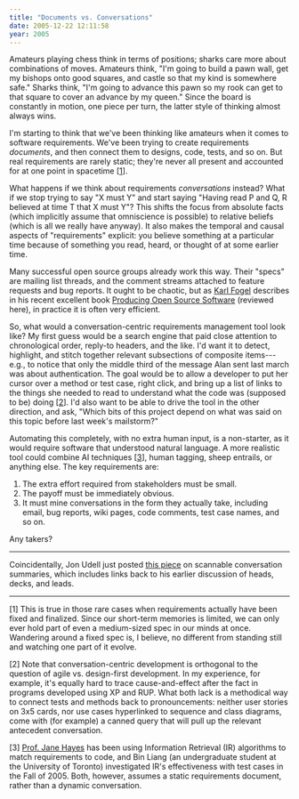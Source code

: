 ```yaml
---
title: "Documents vs. Conversations"
date: 2005-12-22 12:11:58
year: 2005
---
```

Amateurs playing chess think in terms of positions; sharks care more about combinations of moves.  Amateurs think, "I'm going to build a pawn wall, get my bishops onto good squares, and castle so that my kind is somewhere safe."  Sharks think, "I'm going to advance this pawn so my rook can get to that square to cover an advance by my queen."  Since the board is constantly in motion, one piece per turn, the latter style of thinking almost always wins.

I'm starting to think that we've been thinking like amateurs when it comes to software requirements.  We've been trying to create requirements <em>documents</em>, and then connect them to designs, code, tests, and so on.  But real requirements are rarely static; they're never all present and accounted for at one point in spacetime [<a href="#1">1</a>].

What happens if we think about requirements <em>conversations</em> instead?  What if we stop trying to say "X must Y" and start saying "Having read P and Q, R believed at time T that X must Y"?  This shifts the focus from absolute facts (which implicitly assume that omniscience is possible) to relative beliefs (which is all we really have anyway).  It also makes the temporal and causal aspects of "requirements" explicit: you believe something at a particular time because of something you read, heard, or thought of at some earlier time.

Many successful open source groups already work this way.  Their "specs" are mailing list threads, and the comment streams attached to feature requests and bug reports.  It ought to be chaotic, but as <a href="http://producingoss.com">Karl Fogel</a> describes in his recent excellent book <a href="http://www.amazon.com/gp/product/0596007590">Producing Open Source Software</a> (reviewed here), in practice it is often very efficient.

So, what would a conversation-centric requirements management tool look like?  My first guess would be a search engine that paid close attention to chronological order, reply-to headers, and the like.  I'd want it to detect, highlight, and stitch together relevant subsections of composite items---e.g., to notice that only the middle third of the message Alan sent last march was about authentication.  The goal would be to allow a developer to put her cursor over a method or test case, right click, and bring up a list of links to the things she needed to read to understand what the code was (supposed to be) doing [<a href="#2">2</a>].  I'd also want to be able to drive the tool in the other direction, and ask, "Which bits of this project depend on what was said on this topic before last week's mailstorm?"

Automating this completely, with no extra human input, is a non-starter, as it would require software that understood natural language.  A more realistic tool could combine AI techniques [<a href="#3">3</a>], human tagging, sheep entrails, or anything else. The key requirements are:
<ol>
	<li>The extra effort required from stakeholders must be small.</li>
	<li>The payoff must be immediately obvious.</li>
	<li>It must mine conversations in the form they actually take, including email, bug reports, wiki pages, code comments, test case names, and so on.</li>
</ol>
Any takers?

<hr />Coincidentally, Jon Udell just posted <a href="http://weblog.infoworld.com/udell/2005/12/22.html">this piece</a> on scannable conversation summaries, which includes links back to his earlier discussion of heads, decks, and leads.

<hr /><a name="1"></a>[1] This is true in those rare cases when requirements actually have been fixed and finalized.  Since our short-term memories is limited, we can only ever hold part of even a medium-sized spec in our minds at once.  Wandering around a fixed spec is, I believe, no different from standing still and watching one part of it evolve.

<a name="1"></a><a name="2"></a>[2] Note that conversation-centric development is orthogonal to the question of agile vs. design-first development.  In my experience, for example, it's equally hard to trace cause-and-effect after the fact in programs developed using XP and RUP.  What both lack is a methodical way to connect tests and methods back to pronouncements: neither user stories on 3x5 cards, nor use cases hyperlinked to sequence and class diagrams, come with (for example) a canned query that will pull up the relevant antecedent conversation.

<a name="2"></a><a name="3"></a>[3] <a href="http://selab.netlab.uky.edu/Homepage/HayesNew.htm">Prof. Jane Hayes</a> has been using Information Retrieval (IR) algorithms to match requirements to code, and Bin Liang (an undergraduate student at the University of Toronto) investigated IR's effectiveness with test cases in the Fall of 2005.  Both, however, assumes a static requirements document, rather than a dynamic conversation.
